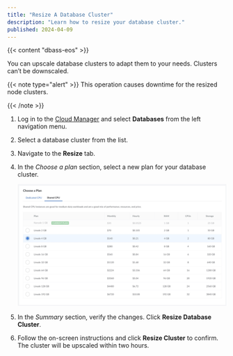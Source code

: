 ```yaml
---
title: "Resize A Database Cluster"
description: "Learn how to resize your database cluster."
published: 2024-04-09
---
```


{{< content "dbass-eos" >}}

You can upscale database clusters to adapt them to your needs. Clusters can’t be downscaled.

{{< note type="alert" >}}
This operation causes downtime for the resized node clusters.

{{< /note >}}

1. Log in to the [Cloud Manager](https://cloud.linode.com/) and select **Databases** from the left navigation menu.

1. Select a database cluster from the list. 

1. Navigate to the **Resize** tab.

1. In the *Choose a plan* section, select a new plan for your database cluster. 

    ![Screenshot of Choose a plan section](upscale-plan.png)

1. In the *Summary* section, verify the changes. Click **Resize Database Cluster**.

1. Follow the on-screen instructions and click **Resize Cluster** to confirm. The cluster will be upscaled within two hours.